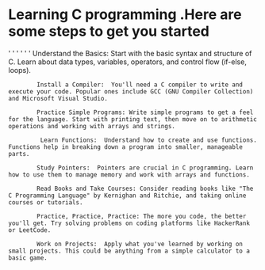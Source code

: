 # Learning C programming .Here are some steps to get you started
' ' ' ' ' '
            Understand the Basics:  Start with the basic syntax and structure of C. Learn about data types, variables, operators, and control flow (if-else, loops).

            Install a Compiler:  You'll need a C compiler to write and execute your code. Popular ones include GCC (GNU Compiler Collection) and Microsoft Visual Studio.

            Practice Simple Programs: Write simple programs to get a feel for the language. Start with printing text, then move on to arithmetic operations and working with arrays and strings.

             Learn Functions:  Understand how to create and use functions. Functions help in breaking down a program into smaller, manageable parts.

            Study Pointers:  Pointers are crucial in C programming. Learn how to use them to manage memory and work with arrays and functions.

            Read Books and Take Courses: Consider reading books like "The C Programming Language" by Kernighan and Ritchie, and taking online courses or tutorials.

            Practice, Practice, Practice: The more you code, the better you'll get. Try solving problems on coding platforms like HackerRank or LeetCode.

            Work on Projects:  Apply what you've learned by working on small projects. This could be anything from a simple calculator to a basic game.
